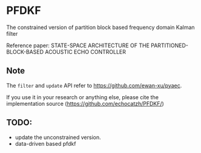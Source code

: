 # PFDKF
The constrained version of partition block based frequency domain Kalman filter

Reference paper: STATE-SPACE ARCHITECTURE OF THE PARTITIONED-BLOCK-BASED ACOUSTIC ECHO CONTROLLER

## Note
The `filter` and `update` API refer to https://github.com/ewan-xu/pyaec.

If you use it in your research or anything else, please cite the implementation source (https://github.com/echocatzh/PFDKF/)

## TODO:
- update the unconstrained version.
- data-driven based pfdkf

